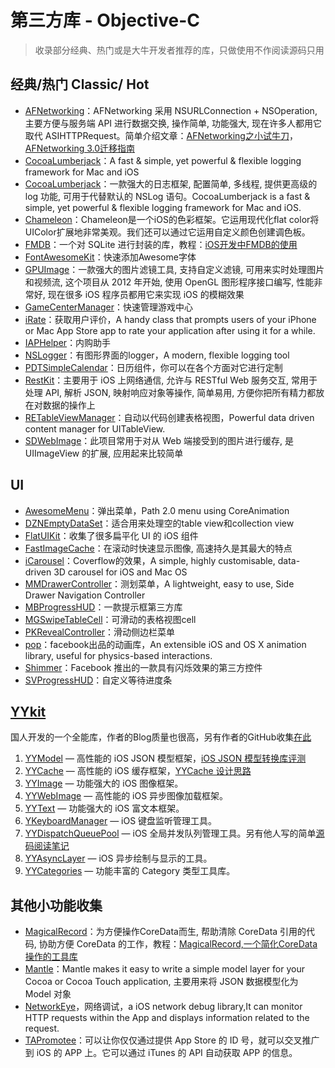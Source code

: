 # 第三方库 - Objective-C
> 收录部分经典、热门或是大牛开发者推荐的库，只做使用不作阅读源码只用
## 经典/热门 Classic/ Hot
- [AFNetworking][1]：AFNetworking 采用 NSURLConnection + NSOperation, 主要方便与服务端 API 进行数据交换, 操作简单, 功能强大, 现在许多人都用它取代 ASIHTTPRequest。简单介绍文章：[AFNetworking之小试牛刀][2]，[AFNetworking 3.0迁移指南][3]
- [CocoaLumberjack][4]：A fast & simple, yet powerful & flexible logging framework for Mac and iOS
- [CocoaLumberjack][5]：一款强大的日志框架, 配置简单, 多线程, 提供更高级的 log 功能, 可用于代替默认的 NSLog 语句。CocoaLumberjack is a fast & simple, yet powerful & flexible logging framework for Mac and iOS.
- [Chameleon][6]：Chameleon是一个iOS的色彩框架。它运用现代化flat color将UIColor扩展地非常美观。我们还可以通过它运用自定义颜色创建调色板。
- [FMDB][7]：一个对 SQLite 进行封装的库，教程：[iOS开发中FMDB的使用][8]
- [FontAwesomeKit][9]：快速添加Awesome字体
- [GPUImage][10]：一款强大的图片滤镜工具, 支持自定义滤镜, 可用来实时处理图片和视频流, 这个项目从 2012 年开始, 使用 OpenGL 图形程序接口编写, 性能非常好, 现在很多 iOS 程序员都用它来实现 iOS 的模糊效果
- [GameCenterManager][11]：快速管理游戏中心
- [iRate][12]：获取用户评价，A handy class that prompts users of your iPhone or Mac App Store app to rate your application after using it for a while. 
- [IAPHelper][13]：内购助手
- [NSLogger][14]：有图形界面的logger，A modern, flexible logging tool
- [PDTSimpleCalendar][15]：日历组件，你可以在各个方面对它进行定制
- [RestKit][16]：主要用于 iOS 上网络通信, 允许与 RESTful Web 服务交互, 常用于处理 API, 解析 JSON, 映射响应对象等操作, 简单易用, 方便你把所有精力都放在对数据的操作上
- [RETableViewManager][17]：自动以代码创建表格视图，Powerful data driven content manager for UITableView.
- [SDWebImage][18]：此项目常用于对从 Web 端接受到的图片进行缓存, 是 UIImageView 的扩展, 应用起来比较简单


## UI
- [AwesomeMenu][19]：弹出菜单，Path 2.0 menu using CoreAnimation
- [DZNEmptyDataSet][20]：适合用来处理空的table view和collection view
- [FlatUIKit][21]：收集了很多扁平化 UI 的 iOS 组件
- [FastImageCache][22]：在滚动时快速显示图像, 高速持久是其最大的特点
- [iCarousel][23]：Coverflow的效果，A simple, highly customisable, data-driven 3D carousel for iOS and Mac OS
- [MMDrawerController][24]：测划菜单，A lightweight, easy to use, Side Drawer Navigation Controller
- [MBProgressHUD][25]：一款提示框第三方库
- [MGSwipeTableCell][26]：可滑动的表格视图cell
- [PKRevealController][27]：滑动侧边栏菜单
- [pop][28]：facebook出品的动画库，An extensible iOS and OS X animation library, useful for physics-based interactions.
- [Shimmer][29]：Facebook 推出的一款具有闪烁效果的第三方控件
- [SVProgressHUD][30]：自定义等待进度条


## [YYkit][31]
国人开发的一个全能库，作者的Blog质量也很高，另有作者的GitHub收集[在此][32]
1. [YYModel][33] — 高性能的 iOS JSON 模型框架，[iOS JSON 模型转换库评测][34]
2. [YYCache][35] — 高性能的 iOS 缓存框架，[YYCache 设计思路][36]
3. [YYImage][37] — 功能强大的 iOS 图像框架。
4. [YYWebImage][38] — 高性能的 iOS 异步图像加载框架。
5. [YYText][39] — 功能强大的 iOS 富文本框架。
6. [YKeyboardManager][40] — iOS 键盘监听管理工具。
7. [YYDispatchQueuePool][41] — iOS 全局并发队列管理工具。另有他人写的简单[源码阅读笔记][42]
8. [YYAsyncLayer][43] — iOS 异步绘制与显示的工具。
9. [YYCategories][44] — 功能丰富的 Category 类型工具库。


## 其他小功能收集
- [MagicalRecord][45]：为方便操作CoreData而生, 帮助清除 CoreData 引用的代码, 协助方便 CoreData 的工作，教程：[MagicalRecord,一个简化CoreData操作的工具库][46]
- [Mantle][47]：Mantle makes it easy to write a simple model layer for your Cocoa or Cocoa Touch application, 主要用来将 JSON 数据模型化为 Model 对象
- [NetworkEye][48]，网络调试，a iOS network debug library,It can monitor HTTP requests within the App and displays information related to the request.
- [TAPromotee][49]：可以让你仅仅通过提供 App Store 的 ID 号，就可以交叉推广到 iOS 的 APP 上。它可以通过 iTunes 的 API 自动获取 APP 的信息。

[1]:	https://github.com/AFNetworking/AFNetworking "AFNetworking"
[2]:	http://www.jianshu.com/p/8cc137ac26f0 "AFNetworking之小试牛刀"
[3]:	http://www.jianshu.com/p/047463a7ce9b "AFNetworking 3.0迁移指南"
[4]:	https://github.com/CocoaLumberjack/CocoaLumberjack "CocoaLumberjack"
[5]:	https://github.com/CocoaLumberjack/CocoaLumberjack "CocoaLumberjack"
[6]:	https://github.com/ViccAlexander/Chameleon "Chameleon"
[7]:	https://github.com/ccgus/fmdb "FMDB"
[8]:	http://www.cnblogs.com/jerehedu/p/5025950.html "iOS开发中FMDB的使用"
[9]:	https://github.com/PrideChung/FontAwesomeKit "FontAwesomeKit"
[10]:	https://github.com/BradLarson/GPUImage "GPUImage"
[11]:	https://github.com/nihalahmed/GameCenterManager "GameCenterManager"
[12]:	https://github.com/nicklockwood/iRate "iRate"
[13]:	https://github.com/saturngod/IAPHelper "IAPHelper"
[14]:	https://github.com/fpillet/NSLogger "NSLogger"
[15]:	https://github.com/jivesoftware/PDTSimpleCalendar "PDTSimpleCalendar"
[16]:	https://github.com/RestKit/RestKit "RestKit"
[17]:	https://github.com/romaonthego/RETableViewManager "RETableViewManager"
[18]:	https://github.com/rs/SDWebImage "SDWebImage"
[19]:	https://github.com/levey/AwesomeMenu "AwesomeMenu"
[20]:	https://github.com/dzenbot/DZNEmptyDataSet "DZNEmptyDataSet"
[21]:	https://github.com/Grouper/FlatUIKit "FlatUIKit"
[22]:	https://github.com/path/FastImageCache "FastImageCache"
[23]:	https://github.com/nicklockwood/iCarousel "iCarousel"
[24]:	https://github.com/mutualmobile/MMDrawerController "MMDrawerController"
[25]:	https://github.com/jdg/MBProgressHUD "MBProgressHUD"
[26]:	https://github.com/MortimerGoro/MGSwipeTableCell "MGSwipeTableCell"
[27]:	https://github.com/pkluz/PKRevealController "PKRevealController"
[28]:	https://github.com/facebook/pop "pop"
[29]:	https://github.com/facebook/Shimmer "Shimmer"
[30]:	https://github.com/TransitApp/SVProgressHUD "SVProgressHUD"
[31]:	https://github.com/ibireme/YYKit
[32]:	http://github.ibireme.com/github/list/ios/#
[33]:	https://github.com/ibireme/YYModel
[34]:	http://blog.ibireme.com/2015/10/23/ios_model_framework_benchmark/ "iOS JSON 模型转换库评测"
[35]:	https://github.com/ibireme/YYCache
[36]:	http://blog.ibireme.com/2015/10/26/yycache/ "YYCache 设计思路"
[37]:	https://github.com/ibireme/YYImage
[38]:	https://github.com/ibireme/YYWebImage
[39]:	https://github.com/ibireme/YYText
[40]:	https://github.com/ibireme/YYKeyboardManager "YYKeyboardManager"
[41]:	https://github.com/ibireme/YYDispatchQueuePool "YYDispatchQueuePool"
[42]:	http://kittenyang.com/yydispatchqueuepool-learning-note/ "YYDispatchQueuePool 源码阅读笔记"
[43]:	https://github.com/ibireme/YYAsyncLayer "YYAsyncLayer"
[44]:	https://github.com/ibireme/YYCategories
[45]:	https://github.com/magicalpanda/MagicalRecord "MagicalRecord"
[46]:	http://segmentfault.com/a/1190000004132110 "MagicalRecord,一个简化CoreData操作的工具库"
[47]:	https://github.com/Mantle/Mantle "Mantle"
[48]:	https://github.com/coderyi/NetworkEye "NetworkEye"
[49]:	https://github.com/JanC/TAPromotee "TAPromotee"